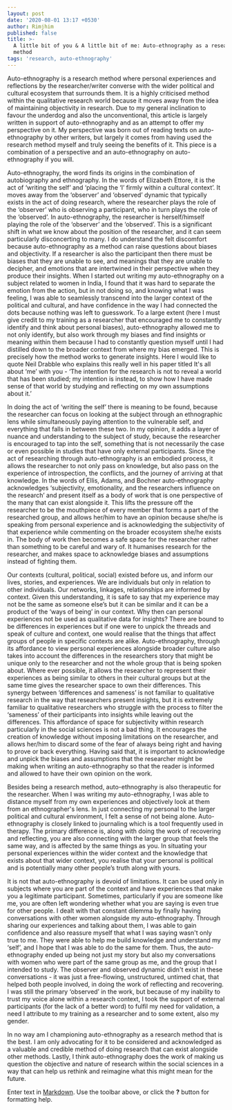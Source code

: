 ```yaml
---
layout: post
date: '2020-08-01 13:17 +0530'
author: Rimjhim
published: false
title: >-
  A little bit of you & A little bit of me: Auto-ethnography as a research
  method
tags: 'research, auto-ethnography'
---
```

Auto-ethnography is a research method where personal experiences and reflections by the researcher/writer converse with the wider political and cultural ecosystem that surrounds them. It is a highly criticised method within the qualitative research world because it moves away from the idea of maintaining objectivity in research. Due to my general inclination to favour the underdog and also the unconventional, this article is largely written in support of auto-ethnography and as an attempt to offer my perspective on it. My perspective was born out of reading texts on auto-ethnography by other writers, but largely it comes from having used the research method myself and truly seeing the benefits of it. This piece is a combination of a perspective and an auto-ethnography on auto-ethnography if you will. 

Auto-ethnography, the word finds its origins in the combination of autobiography and ethnography. In the words of Elizabeth Ettore, it is the act of ‘writing the self’ and ‘placing the ‘I’ firmly within a cultural context’. It moves away from the ‘observer’ and ‘observed’ dynamic that typically exists in the act of doing research, where the researcher plays the role of the ‘observer’ who is observing a participant, who in turn plays the role of the ‘observed’. In auto-ethnography, the researcher is herself/himself playing the role of the ‘observer’ and the ‘observed’. This is a significant shift in what we know about the position of the researcher, and it can seem particularly disconcerting to many. I do understand the felt discomfort because auto-ethnography as a method can raise questions about biases and objectivity. If a researcher is also the participant then there must be biases that they are unable to see, and meanings that they are unable to decipher, and emotions that are intertwined in their perspective when they produce their insights. When I started out writing my auto-ethnography on a subject related to women in India, I found that it was hard to separate the emotion from the action, but in not doing so, and knowing what I was feeling, I was able to seamlessly transcend into the larger context of the political and cultural, and have confidence in the way I had connected the dots because nothing was left to guesswork. To a large extent (here I must give credit to my training as a researcher that encouraged me to constantly identify and think about personal biases), auto-ethnography allowed me to not only identify, but also work through my biases and find insights or meaning within them because I had to constantly question myself until I had distilled down to the broader context from where my bias emerged. This is precisely how the method works to generate insights. Here I would like to quote Neil Drabble who explains this really well in his paper titled It's all about ‘me’ with you - ‘The intention for the research is not to reveal a world that has been studied; my intention is instead, to show how I have made sense of that world by studying and reflecting on my own assumptions about it.’ 

In doing the act of ‘writing the self’ there is meaning to be found, because the researcher can focus on looking at the subject through an ethnographic lens while simultaneously paying attention to the vulnerable self, and everything that falls in between these two. In my opinion, it adds a layer of nuance and understanding to the subject of study, because the researcher is encouraged to tap into the self, something that is not necessarily the case or even possible in studies that have only external participants. Since the act of researching through auto-ethnography is an embodied process, it allows the researcher to not only pass on knowledge, but also pass on the experience of introspection, the conflicts, and the journey of arriving at that knowledge. In the words of Ellis, Adams, and Bochner auto-ethnography acknowledges ‘subjectivity, emotionality, and the researchers influence on the research’ and present itself as a body of work that is one perspective of the many that can exist alongside it. This lifts the pressure off the researcher to be the mouthpiece of every member that forms a part of the researched group, and allows her/him to have an opinion because she/he is speaking from personal experience and is acknowledging the subjectivity of that experience while commenting on the broader ecosystem she/he exists in. The body of work then becomes a safe space for the researcher rather than something to be careful and wary of. It humanises research for the researcher, and makes space to acknowledge biases and assumptions instead of fighting them.

Our contexts (cultural, political, social) existed before us, and inform our lives, stories, and experiences. We are individuals but only in relation to other individuals. Our networks, linkages, relationships are informed by context. Given this understanding, it is safe to say that my experience may not be the same as someone else’s but it can be similar and it can be a product of the ‘ways of being’ in our context. Why then can personal experiences not be used as qualitative data for insights? There are bound to be differences in experiences but if one were to unpick the threads and speak of culture and context, one would realise that the things that affect groups of people in specific contexts are alike. Auto-ethnography, through its affordance to view personal experiences alongside broader culture also takes into account the differences in the researchers story that might be unique only to the researcher and not the whole group that is being spoken about. Where ever possible, it allows the researcher to represent their experiences as being similar to others in their cultural groups but at the same time gives the researcher space to own their differences. This synergy between ‘differences and sameness’ is not familiar to qualitative research in the way that researchers present insights, but it is extremely familiar to qualitative researchers who struggle with the process to filter the ‘sameness’ of their participants into insights while leaving out the differences. This affordance of space for subjectivity within research particularly in the social sciences is not a bad thing. It encourages the creation of knowledge without imposing limitations on the researcher, and allows her/him to discard some of the fear of always being right and having to prove or back everything. Having said that, it is important to acknowledge and unpick the biases and assumptions that the researcher might be making when writing an auto-ethnography so that the reader is informed and allowed to have their own opinion on the work. 

Besides being a research method, auto-ethnography is also therapeutic for the researcher. When I was writing my auto-ethnography, I was able to distance myself from my own experiences and objectively look at them from an ethnographer's lens. In just connecting my personal to the larger political and cultural environment, I felt a sense of not being alone. Auto-ethnography is closely linked to journaling which is a tool frequently used in therapy. The primary difference is, along with doing the work of recovering and reflecting, you are also connecting with the larger group that feels the same way, and is affected by the same things as you. In situating your personal experiences within the wider context and the knowledge that exists about that wider context, you realise that your personal is political and is potentially many other people’s truth along with yours. 

It is not that auto-ethnography is devoid of limitations. It can be used only in subjects where you are part of the context and have experiences that make you a legitimate participant. Sometimes, particularly if you are someone like me, you are often left wondering whether what you are saying is even true for other people. I dealt with that constant dilemma by finally having conversations with other women alongside my auto-ethnography. Through sharing our experiences and talking about them, I was able to gain confidence and also reassure myself that what I was saying wasn't only true to me. They were able to help me build knowledge and understand my ‘self’, and I hope that I was able to do the same for them. Thus, the auto-ethnography ended up being not just my story but also my conversations with women who were part of the same group as me, and the group that I intended to study. The observer and observed dynamic didn't exist in these conversations - it was just a free-flowing, unstructured, untimed chat, that helped both people involved, in doing the work of reflecting and recovering. I was still the primary ‘observed’ in the work, but because of my inability to trust my voice alone within a research context, I took the support of external participants (for the lack of a better word) to fulfil my need for validation, a need I attribute to my training as a researcher and to some extent, also my gender. 

In no way am I championing auto-ethnography as a research method that is the best. I am only advocating for it to be considered and acknowledged as a valuable and credible method of doing research that can exist alongside other methods. Lastly, I think auto-ethnography does the work of making us question the objective and nature of research within the social sciences in a way that can help us rethink and reimagine what this might mean for the future. 

Enter text in [Markdown](http://daringfireball.net/projects/markdown/). Use the toolbar above, or click the **?** button for formatting help.

